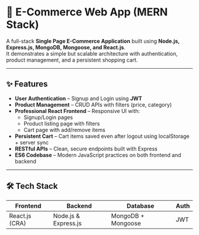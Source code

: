 # 🛒 E-Commerce Web App (MERN Stack)

A full-stack **Single Page E-Commerce Application** built using **Node.js, Express.js, MongoDB, Mongoose, and React.js**.  
It demonstrates a simple but scalable architecture with authentication, product management, and a persistent shopping cart.

---

## ✨ Features

- **User Authentication** – Signup and Login using **JWT**  
- **Product Management** – CRUD APIs with filters (price, category)  
- **Professional React Frontend** – Responsive UI with:
  - Signup/Login pages
  - Product listing page with filters
  - Cart page with add/remove items
- **Persistent Cart** – Cart items saved even after logout using localStorage + server sync  
- **RESTful APIs** – Clean, secure endpoints built with Express  
- **ES6 Codebase** – Modern JavaScript practices on both frontend and backend  

---

## 🛠️ Tech Stack

| Frontend | Backend | Database | Auth |
|----------|---------|-----------|------|
| React.js (CRA) | Node.js & Express.js | MongoDB + Mongoose | JWT |
